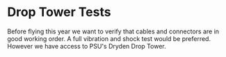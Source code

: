 # Drop Tower Tests

Before flying this year we want to verify that cables and connectors are in good
working order. A full vibration and shock test would be preferred. However we
have access to PSU's Dryden Drop Tower.
